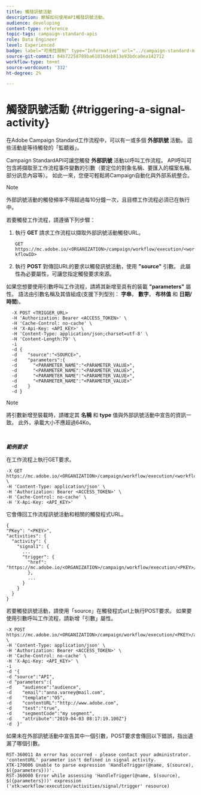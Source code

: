 ```yaml
---
title: 觸發訊號活動
description: 瞭解如何使用API觸發訊號活動。
audience: developing
content-type: reference
topic-tags: campaign-standard-apis
role: Data Engineer
level: Experienced
badge: label="可用性限制" type="Informative" url="../campaign-standard-migration-home.md" tooltip="僅限Campaign Standard已移轉的使用者"
source-git-commit: 84b72258789ba61016deb813e93bdca0ea142712
workflow-type: tm+mt
source-wordcount: '332'
ht-degree: 2%

---
```


# 觸發訊號活動 {#triggering-a-signal-activity}

在Adobe Campaign Standard工作流程中，可以有一或多個 **外部訊號** 活動。 這些活動是等待觸發的「監聽器」。

Campaign StandardAPI可讓您觸發 **外部訊號** 活動以呼叫工作流程。 API呼叫可包含將擷取至工作流程事件變數的引數（要定位的對象名稱、要匯入的檔案名稱、部分訊息內容等）。 如此一來，您便可輕鬆將Campaign自動化與外部系統整合。

>[!NOTE]
>
>外部訊號活動的觸發頻率不得超過每10分鐘一次，且目標工作流程必須已在執行中。

若要觸發工作流程，請遵循下列步驟：

1. 執行 **GET** 請求工作流程以擷取外部訊號活動觸發URL。

   `GET https://mc.adobe.io/<ORGANIZATION>/campaign/workflow/execution/<workflowID>`

1. 執行 **POST** 對傳回URL的要求以觸發訊號活動，使用 **&quot;source&quot;** 引數。 此屬性為必要屬性，可讓您指定觸發要求來源。

如果您想要使用引數呼叫工作流程，請將其新增至具有的裝載 **&quot;parameters&quot;** 屬性。 語法由引數名稱及其值組成(支援下列型別： **字串**， **數字**， **布林值** 和 **日期/時間**)。

```
  -X POST <TRIGGER_URL>
  -H 'Authorization: Bearer <ACCESS_TOKEN>' \
  -H 'Cache-Control: no-cache' \
  -H 'X-Api-Key: <API_KEY>' \
  -H 'Content-Type: application/json;charset=utf-8' \
  -H 'Content-Length:79' \
  -i
  -d {
  -d    "source":"<SOURCE>",
  -d    "parameters":{
  -d      "<PARAMETER_NAME":"<PARAMETER_VALUE>",
  -d      "<PARAMETER_NAME":"<PARAMETER_VALUE>",
  -d      "<PARAMETER_NAME":"<PARAMETER_VALUE>",  
  -d      "<PARAMETER_NAME":"<PARAMETER_VALUE>"
  -d    }
  -d }
```

>[!NOTE]
>
>將引數新增至裝載時，請確定其 **名稱** 和 **type** 值與外部訊號活動中宣告的資訊一致。 此外，承載大小不應超過64Ko。

<br/>

***範例要求***

在工作流程上執行GET要求。

```
-X GET https://mc.adobe.io/<ORGANIZATION>/campaign/workflow/execution/<workflowID> \
-H 'Content-Type: application/json' \
-H 'Authorization: Bearer <ACCESS_TOKEN>' \
-H 'Cache-Control: no-cache' \
-H 'X-Api-Key: <API_KEY>'
```

它會傳回工作流程訊號活動和相關的觸發程式URL。

```
{
"PKey": "<PKEY>",
"activities": {
  "activity": {
    "signal1": {
      ...
      "trigger": {
        "href": "https://mc.adobe.io/<ORGANIZATION>/campaign/workflow/execution/<PKEY>/activities/activity/<PKEY>/trigger/"
        },
        ...
      }
    }
  }
}
```

若要觸發訊號活動，請使用「source」在觸發程式url上執行POST要求。 如果要使用引數呼叫工作流程，請新增「引數」屬性。

```
-X POST https://mc.adobe.io/<ORGANIZATION>/campaign/workflow/execution/<PKEY>/activities/activity/<PKEY>/trigger \
-H 'Content-Type: application/json' \
-H 'Authorization: Bearer <ACCESS_TOKEN>' \
-H 'Cache-Control: no-cache' \
-H 'X-Api-Key: <API_KEY>' \
-i
-d '{
-d "source":"API",
-d "parameters":{
-d    "audience":"audience",
-d    "email":"anna.varney@mail.com",
-d    "template":"05",
-d    "contentURL":"http://www.adobe.com",
-d    "test":"true",
-d    "segmentCode":"my segment",
-d    "attribute":"2019-04-03 08:17:19.100Z"}
-d  }'
```

<!-- + réponse -->

如果未在外部訊號活動中宣告其中一個引數，POST要求會傳回以下錯誤，指出遺漏了哪個引數。

```
RST-360011 An error has occurred - please contact your administrator.
'contentURL' parameter isn't defined in signal activity.
XTK-170006 Unable to parse expression 'HandleTrigger(@name, $(source), $({parameters}))'.
RST-360000 Error while assessing 'HandleTrigger(@name, $(source), $({parameters}))' expression ('xtk:workflow:execution/activities/signal/trigger' resource)
```

